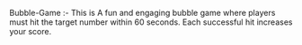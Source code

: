 Bubble-Game :- This is A fun and engaging bubble game where players must hit the target number within 60 seconds. Each successful hit increases your score.
